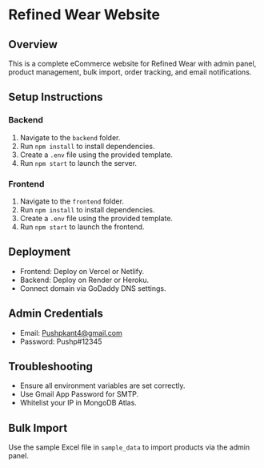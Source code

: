 # Refined Wear Website

## Overview
This is a complete eCommerce website for Refined Wear with admin panel, product management, bulk import, order tracking, and email notifications.

## Setup Instructions

### Backend
1. Navigate to the `backend` folder.
2. Run `npm install` to install dependencies.
3. Create a `.env` file using the provided template.
4. Run `npm start` to launch the server.

### Frontend
1. Navigate to the `frontend` folder.
2. Run `npm install` to install dependencies.
3. Create a `.env` file using the provided template.
4. Run `npm start` to launch the frontend.

## Deployment
- Frontend: Deploy on Vercel or Netlify.
- Backend: Deploy on Render or Heroku.
- Connect domain via GoDaddy DNS settings.

## Admin Credentials
- Email: Pushpkant4@gmail.com
- Password: Pushp#12345

## Troubleshooting
- Ensure all environment variables are set correctly.
- Use Gmail App Password for SMTP.
- Whitelist your IP in MongoDB Atlas.

## Bulk Import
Use the sample Excel file in `sample_data` to import products via the admin panel.

